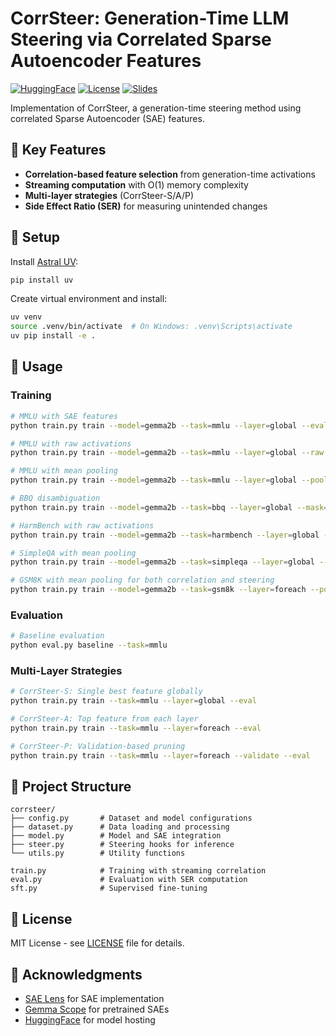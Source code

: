 # CorrSteer: Generation-Time LLM Steering via Correlated Sparse Autoencoder Features

[![HuggingFace](https://img.shields.io/badge/🤗%20HuggingFace-Demo-yellow)](https://huggingface.co/spaces/seonglae/CorrSteer)
[![License](https://img.shields.io/badge/License-MIT-green.svg)](LICENSE)
[![Slides](https://img.shields.io/badge/PPT-Slidev-skyblue.svg)](https://corrsteer.vercel.app/)

Implementation of CorrSteer, a generation-time steering method using correlated Sparse Autoencoder (SAE) features.

## 🎯 Key Features

- **Correlation-based feature selection** from generation-time activations
- **Streaming computation** with O(1) memory complexity
- **Multi-layer strategies** (CorrSteer-S/A/P)
- **Side Effect Ratio (SER)** for measuring unintended changes

## 🚀 Setup

Install [Astral UV](https://github.com/astral-sh/uv):
```bash
pip install uv
```

Create virtual environment and install:
```bash
uv venv
source .venv/bin/activate  # On Windows: .venv\Scripts\activate
uv pip install -e .
```

## 📖 Usage

### Training

```bash
# MMLU with SAE features
python train.py train --model=gemma2b --task=mmlu --layer=global --eval

# MMLU with raw activations
python train.py train --model=gemma2b --task=mmlu --layer=global --raw --eval

# MMLU with mean pooling
python train.py train --model=gemma2b --task=mmlu --layer=global --pool=mean --eval

# BBQ disambiguation
python train.py train --model=gemma2b --task=bbq --layer=global --mask=all --filter_value=disambig --eval

# HarmBench with raw activations
python train.py train --model=gemma2b --task=harmbench --layer=global --raw --eval

# SimpleQA with mean pooling
python train.py train --model=gemma2b --task=simpleqa --layer=global --pool=mean --eval

# GSM8K with mean pooling for both correlation and steering
python train.py train --model=gemma2b --task=gsm8k --layer=foreach --pool=mean --steer_pool=mean --eval
```

### Evaluation

```bash
# Baseline evaluation
python eval.py baseline --task=mmlu
```

### Multi-Layer Strategies

```bash
# CorrSteer-S: Single best feature globally
python train.py train --task=mmlu --layer=global --eval

# CorrSteer-A: Top feature from each layer
python train.py train --task=mmlu --layer=foreach --eval

# CorrSteer-P: Validation-based pruning
python train.py train --task=mmlu --layer=foreach --validate --eval
```

## 📁 Project Structure

```
corrsteer/
├── config.py       # Dataset and model configurations
├── dataset.py      # Data loading and processing
├── model.py        # Model and SAE integration
├── steer.py        # Steering hooks for inference
└── utils.py        # Utility functions

train.py            # Training with streaming correlation
eval.py             # Evaluation with SER computation
sft.py              # Supervised fine-tuning
```


## 📄 License

MIT License - see [LICENSE](LICENSE) file for details.

## 🙏 Acknowledgments

- [SAE Lens](https://github.com/jbloomAus/SAELens) for SAE implementation
- [Gemma Scope](https://huggingface.co/google/gemma-scope-2b-pt-res) for pretrained SAEs
- [HuggingFace](https://huggingface.co/) for model hosting
